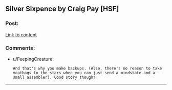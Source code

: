 ## Silver Sixpence by Craig Pay [HSF]

### Post:

[Link to content](http://dailysciencefiction.com/science-fiction/space-travel/craig-pay/silver-sixpence)

### Comments:

- u/FeepingCreature:
  ```
  And that's why you make backups. (Also, there's no reason to take meatbags to the stars when you can just send a mindstate and a small assembler). Good story though!
  ```

---

